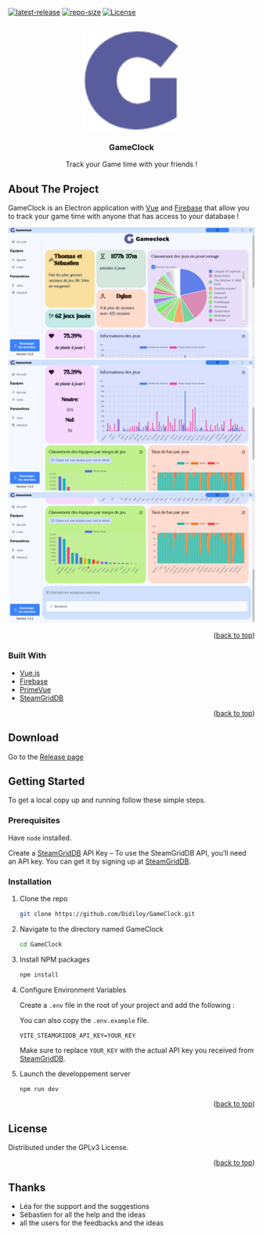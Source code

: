 <div id="top"></div>
<!--
*** Thanks for checking out the Best-README-Template. If you have a suggestion
*** that would make this better, please fork the repo and create a pull request
*** or simply open an issue with the tag "enhancement".
*** Don't forget to give the project a star!
*** Thanks again! Now go create something AMAZING! :D
-->

<!-- PROJECT SHIELDS -->
<!--
*** I'm using markdown "reference style" links for readability.
*** Reference links are enclosed in brackets [ ] instead of parentheses ( ).
*** See the bottom of this document for the declaration of the reference variables
*** for contributors-url, forks-url, etc. This is an optional, concise syntax you may use.
*** https://www.markdownguide.org/basic-syntax/#reference-style-links
-->

[![latest-release][repo-release-shield]][repo-release-url]
[![repo-size][repo-size-shield]][repo-size-url]
[![License][license-shield]][license-url]

<!-- PROJECT LOGO -->
<br />
<div align="center">
    <img src="./resources/icon.png" alt="Logo" width="200" height="200">

  <h3 align="center">GameClock</h3>

  <p align="center">
    Track your Game time with your friends !
  </p>
</div>

## About The Project

GameClock is an Electron application with <a href="https://vuejs.org/">Vue</a> and <a href="https://firebase.google.com/">Firebase</a> that allow you to track your game time with anyone that has access to your database !

![Capture home](./resources/images/gameclock_home.png)
![Capture home 2](./resources/images/gameclock_home2.png)
![Capture home 2](./resources/images/gameclock_home3.png)

<p align="right">(<a href="#top">back to top</a>)</p>

### Built With

- [Vue.js](https://vuejs.org/)
- [Firebase](https://firebase.google.com/)
- [PrimeVue](https://primevue.org/)
- [SteamGridDB](https://www.steamgriddb.com/)

<p align="right">(<a href="#top">back to top</a>)</p>

<!-- DOWNLOAD -->

## Download

Go to the <a href="https://github.com/Didiloy/GameClock/releases">Release page</a>

<!-- GETTING STARTED -->

## Getting Started

To get a local copy up and running follow these simple steps.

### Prerequisites

Have `node` installed.

Create a [SteamGridDB](https://www.steamgriddb.com/api/v2) API Key – To use the SteamGridDB API, you’ll need an API key. You can get it by signing up at [SteamGridDB](https://www.steamgriddb.com).



### Installation

1. Clone the repo
   ```sh
   git clone https://github.com/Didiloy/GameClock.git
   ```
2. Navigate to the directory named GameClock
   ```sh
   cd GameClock
   ```
3. Install NPM packages
   ```sh
   npm install
   ```
4. Configure Environment Variables

   Create a `.env` file in the root of your project and add the following :

   You can also copy the `.env.example` file.

   ```env
   VITE_STEAMGRIDDB_API_KEY=YOUR_KEY
   ```

   Make sure to replace `YOUR_KEY` with the actual API key you received from [SteamGridDB](https://www.steamgriddb.com/api/v2).

5. Launch the developpement server
   ```sh
   npm run dev
   ```

<p align="right">(<a href="#top">back to top</a>)</p>

## License

Distributed under the GPLv3 License.

<p align="right">(<a href="#top">back to top</a>)</p>

## Thanks

- Léa for the support and the suggestions
- Sébastien for all the help and the ideas
- all the users for the feedbacks and the ideas

<!-- MARKDOWN LINKS & IMAGES -->
<!-- https://www.markdownguide.org/basic-syntax/#reference-style-links -->

[repo-release-shield]: https://img.shields.io/github/release/didiloy/gameclock
[repo-size-shield]: https://img.shields.io/github/repo-size/didiloy/gameclock
[repo-release-url]: https://github.com/Didiloy/GameClock/releases/latest
[repo-size-url]: https://github.com/Didiloy/gameclock/graphs/contributors
[license-shield]: https://img.shields.io/badge/Licence-GPLv3-brightgreen
[license-url]: https://www.gnu.org/licenses/gpl-3.0.html